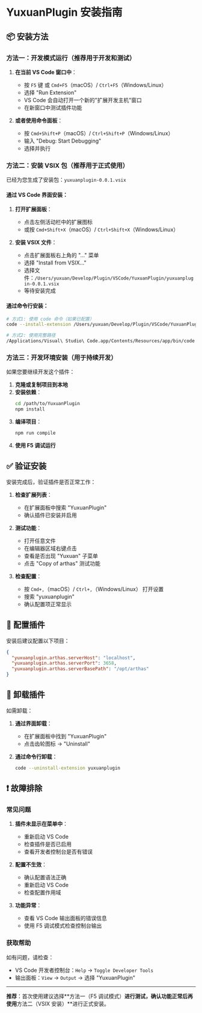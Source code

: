 # YuxuanPlugin 安装指南

## 📦 安装方法

### 方法一：开发模式运行（推荐用于开发和测试）

1. **在当前 VS Code 窗口中**：
   - 按 `F5` 键 或 `Cmd+F5`（macOS）/ `Ctrl+F5`（Windows/Linux）
   - 选择 "Run Extension" 
   - VS Code 会自动打开一个新的"扩展开发主机"窗口
   - 在新窗口中测试插件功能

2. **或者使用命令面板**：
   - 按 `Cmd+Shift+P`（macOS）/ `Ctrl+Shift+P`（Windows/Linux）
   - 输入 "Debug: Start Debugging"
   - 选择并执行

### 方法二：安装 VSIX 包（推荐用于正式使用）

已经为您生成了安装包：`yuxuanplugin-0.0.1.vsix`

#### 通过 VS Code 界面安装：

1. **打开扩展面板**：
   - 点击左侧活动栏中的扩展图标
   - 或按 `Cmd+Shift+X`（macOS）/ `Ctrl+Shift+X`（Windows/Linux）

2. **安装 VSIX 文件**：
   - 点击扩展面板右上角的 "..." 菜单
   - 选择 "Install from VSIX..."
   - 选择文件：`/Users/yuxuan/Develop/Plugin/VSCode/YuxuanPlugin/yuxuanplugin-0.0.1.vsix`
   - 等待安装完成

#### 通过命令行安装：

```bash
# 方式1: 使用 code 命令（如果已配置）
code --install-extension /Users/yuxuan/Develop/Plugin/VSCode/YuxuanPlugin/yuxuanplugin-0.0.1.vsix

# 方式2: 使用完整路径
/Applications/Visual\ Studio\ Code.app/Contents/Resources/app/bin/code --install-extension /Users/yuxuan/Develop/Plugin/VSCode/YuxuanPlugin/yuxuanplugin-0.0.1.vsix
```

### 方法三：开发环境安装（用于持续开发）

如果您要继续开发这个插件：

1. **克隆或复制项目到本地**
2. **安装依赖**：
   ```bash
   cd /path/to/YuxuanPlugin
   npm install
   ```
3. **编译项目**：
   ```bash
   npm run compile
   ```
4. **使用 F5 调试运行**

## ✅ 验证安装

安装完成后，验证插件是否正常工作：

1. **检查扩展列表**：
   - 在扩展面板中搜索 "YuxuanPlugin"
   - 确认插件已安装并启用

2. **测试功能**：
   - 打开任意文件
   - 在编辑器区域右键点击
   - 查看是否出现 "Yuxuan" 子菜单
   - 点击 "Copy of arthas" 测试功能

3. **检查配置**：
   - 按 `Cmd+,`（macOS）/ `Ctrl+,`（Windows/Linux） 打开设置
   - 搜索 "yuxuanplugin"
   - 确认配置项正常显示

## 🔧 配置插件

安装后建议配置以下项目：

```json
{
  "yuxuanplugin.arthas.serverHost": "localhost",
  "yuxuanplugin.arthas.serverPort": 3658,
  "yuxuanplugin.arthas.serverBasePath": "/opt/arthas"
}
```

## 🚫 卸载插件

如需卸载：

1. **通过界面卸载**：
   - 在扩展面板中找到 "YuxuanPlugin"
   - 点击齿轮图标 → "Uninstall"

2. **通过命令行卸载**：
   ```bash
   code --uninstall-extension yuxuanplugin
   ```

## ❗ 故障排除

### 常见问题

1. **插件未显示在菜单中**：
   - 重新启动 VS Code
   - 检查插件是否已启用
   - 查看开发者控制台是否有错误

2. **配置不生效**：
   - 确认配置语法正确
   - 重新启动 VS Code
   - 检查配置作用域

3. **功能异常**：
   - 查看 VS Code 输出面板的错误信息
   - 使用 F5 调试模式检查控制台输出

### 获取帮助

如有问题，请检查：
- VS Code 开发者控制台：`Help` → `Toggle Developer Tools`
- 输出面板：`View` → `Output` → 选择 "YuxuanPlugin"

---

**推荐**：首次使用建议选择**方法一（F5 调试模式）**进行测试，确认功能正常后再使用**方法二（VSIX 安装）**进行正式安装。